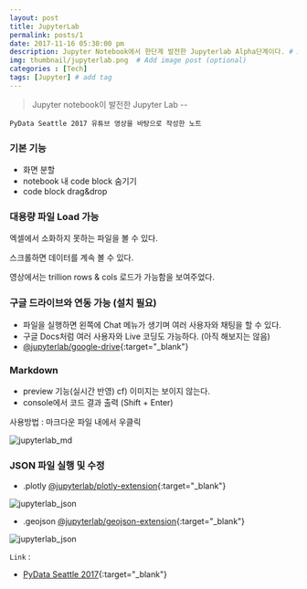 ```yaml
---
layout: post
title: JupyterLab
permalink: posts/1
date: 2017-11-16 05:30:00 pm
description: Jupyter Notebook에서 한단계 발전한 Jupyterlab Alpha단계이다. # Add post description (optional)
img: thumbnail/jupyterlab.png  # Add image post (optional)
categories : [Tech]
tags: [Jupyter] # add tag
---
```


> Jupyter notebook이 발전한 Jupyter Lab -- 

`PyData Seattle 2017 유튜브 영상을 바탕으로 작성한 노트`

### 기본 기능

* 화면 분할
* notebook 내 code block 숨기기
* code block drag&drop

### 대용량 파일 Load 가능

엑셀에서 소화하지 못하는 파일을 볼 수 있다.

스크롤하면 데이터를 계속 볼 수 있다.

영상에서는 trillion rows & cols 로드가 가능함을 보여주었다.

### 구글 드라이브와 연동 가능 (설치 필요)
* 파일을 실행하면 왼쪽에 Chat 메뉴가 생기며 여러 사용자와 채팅을 할 수 있다.
* 구글 Docs처럼 여러 사용자와 Live 코딩도 가능하다. (아직 해보지는 않음)
* [@jupyterlab/google-drive](https://github.com/jupyterlab/jupyterlab-google-drive){:target="_blank"}

### Markdown

* preview 기능(실시간 반영) cf) 이미지는 보이지 않는다.
* console에서 코드 결과 출력 (Shift + Enter)

사용방법 : 마크다운 파일 내에서 우클릭

![jupyterlab_md]({{site.baseurl}}/assets/img/jupyterlab(md).png)

### JSON 파일 실행 및 수정

* .plotly [@jupyterlab/plotly-extension](https://github.com/jupyterlab/jupyter-renderers/tree/master/packages/plotly-extension){:target="_blank"}

![jupyterlab_json]({{site.baseurl}}/assets/img/jupyterlab(plotly).png)

* .geojson [@jupyterlab/geojson-extension](https://github.com/jupyterlab/jupyter-renderers/tree/master/packages/geojson-extension){:target="_blank"}

![jupyterlab_json]({{site.baseurl}}/assets/img/jupyterlab(geojson).png)

`Link` : 

* [PyData Seattle 2017](https://www.youtube.com/watch?v=u3gU2brTaVI){:target="_blank"}